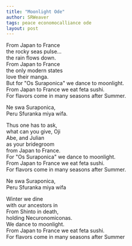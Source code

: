 ```yaml
---
title: "Moonlight Ode"
author: SRWeaver
tags: peace economocalliance ode
layout: post
---
```

From Japan to France<br />
the rocky seas pulse...<br />
the rain flows down.<br />
From Japan to France<br />
the only modern states<br />
love their manga.<br />
But for "Os Suraponica" we dance to moonlight.<br />
From Japan to France we eat feta sushi.<br />
For flavors come in many seasons after Summer.<br />

Ne swa Suraponica,<br />
Peru Sfuranka miya wifa.

Thus one has to ask,<br />
what can you give, Oji<br />
Abe, and Julian<br />
as your bridegroom<br />
from Japan to France.<br />
For "Os Suraponica" we dance to moonlight.<br />
From Japan to France we eat feta sushi.<br />
For flavors come in many seasons after Summer.<br />

Ne swa Suraponica,<br />
Peru Sfuranka miya wifa

Winter we dine<br />
with our ancestors in<br />
From Shinto in death,<br />
holding Necuronomiconas.<br />
We dance to moonlight.<br />
From Japan to France we eat feta sushi.<br />
For flavors come in many seasons after Summer
